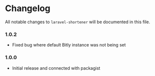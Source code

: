 # Changelog

All notable changes to `laravel-shortener` will be documented in this file.

### 1.0.2
- Fixed bug where default Bitly instance was not being set

### 1.0.0
- Initial release and connected with packagist
